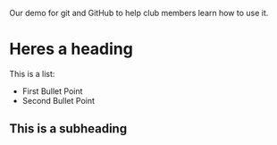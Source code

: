 Our demo for git and GitHub to help club members learn how to use it.

# Heres a heading

This is a list:
- First Bullet Point
- Second Bullet Point

## This is a subheading
